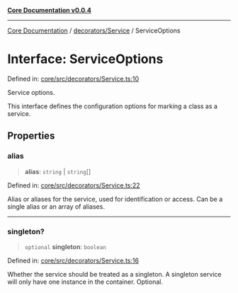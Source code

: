 [**Core Documentation v0.0.4**](../../../README.md)

***

[Core Documentation](../../../modules.md) / [decorators/Service](../README.md) / ServiceOptions

# Interface: ServiceOptions

Defined in: [core/src/decorators/Service.ts:10](https://github.com/stonemjs/core/blob/2adc2da4c7e3b5a9f593c198ba7e8ad639651777/src/decorators/Service.ts#L10)

Service options.

This interface defines the configuration options for marking a class as a service.

## Properties

### alias

> **alias**: `string` \| `string`[]

Defined in: [core/src/decorators/Service.ts:22](https://github.com/stonemjs/core/blob/2adc2da4c7e3b5a9f593c198ba7e8ad639651777/src/decorators/Service.ts#L22)

Alias or aliases for the service, used for identification or access.
Can be a single alias or an array of aliases.

***

### singleton?

> `optional` **singleton**: `boolean`

Defined in: [core/src/decorators/Service.ts:16](https://github.com/stonemjs/core/blob/2adc2da4c7e3b5a9f593c198ba7e8ad639651777/src/decorators/Service.ts#L16)

Whether the service should be treated as a singleton.
A singleton service will only have one instance in the container.
Optional.
